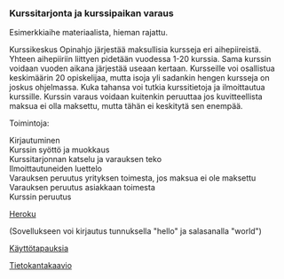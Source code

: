 ### Kurssitarjonta ja kurssipaikan varaus

Esimerkkiaihe materiaalista, hieman rajattu.  
  
Kurssikeskus Opinahjo järjestää maksullisia kursseja eri aihepiireistä. Yhteen aihepiiriin liittyen pidetään vuodessa 1-20 kurssia. Sama kurssin voidaan vuoden aikana järjestää useaan kertaan. Kursseille voi osallistua keskimäärin 20 opiskelijaa, mutta isoja yli sadankin hengen kursseja on joskus ohjelmassa. Kuka tahansa voi tutkia kurssitietoja ja ilmoittautua kurssille. Kurssin varaus voidaan kuitenkin peruuttaa jos kuvitteellista maksua ei olla maksettu, mutta tähän ei keskitytä sen enempää.  
  
Toimintoja:  
  
Kirjautuminen  
Kurssin syöttö ja muokkaus  
Kurssitarjonnan katselu ja varauksen teko  
Ilmoittautuneiden luettelo  
Varauksen peruutus yrityksen toimesta, jos maksua ei ole maksettu  
Varauksen peruutus asiakkaan toimesta  
Kurssin peruutus  
  
[Heroku](https://tsoha-kurssitarjonta-ja-varaus.herokuapp.com/)

(Sovellukseen voi kirjautus tunnuksella "hello" ja salasanalla "world")

[Käyttötapauksia](https://github.com/robertrantanen/Kurssitarjonta-ja-kurssipaikan-varaus/blob/master/documentation/k%C3%A4ytt%C3%B6tapaukset.md)

[Tietokantakaavio](https://raw.githubusercontent.com/robertrantanen/Kurssitarjonta-ja-kurssipaikan-varaus/master/documentation/Tietokantakaavio.jpg)

